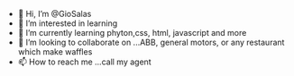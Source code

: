 - 👋 Hi, I’m @GioSalas
- 👀 I’m interested in learning 
- 🌱 I’m currently learning phyton,css, html, javascript and more
- 💞️ I’m looking to collaborate on ...ABB, general motors, or any restaurant which make waffles
- 📫 How to reach me ...call my agent

<!---
GioSalas/GioSalas is a ✨ special ✨ repository because its `README.md` (this file) appears on your GitHub profile.
You can click the Preview link to take a look at your changes.
--->
